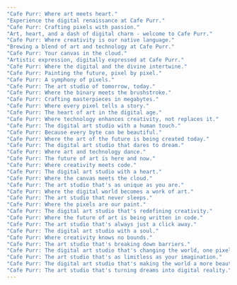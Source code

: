 ```yaml
---
"Cafe Purr: Where art meets heart."
"Experience the digital renaissance at Cafe Purr."
"Cafe Purr: Crafting pixels with passion."
"Art, heart, and a dash of digital charm - welcome to Cafe Purr."
"Cafe Purr: Where creativity is our native language."
"Brewing a blend of art and technology at Cafe Purr."
"Cafe Purr: Your canvas in the cloud."
"Artistic expression, digitally expressed at Cafe Purr."
"Cafe Purr: Where the digital and the divine intertwine."
"Cafe Purr: Painting the future, pixel by pixel."
"Cafe Purr: A symphony of pixels."
"Cafe Purr: The art studio of tomorrow, today."
"Cafe Purr: Where the binary meets the brushstroke."
"Cafe Purr: Crafting masterpieces in megabytes."
"Cafe Purr: Where every pixel tells a story."
"Cafe Purr: The heart of art in the digital age."
"Cafe Purr: Where technology enhances creativity, not replaces it."
"Cafe Purr: The digital art studio with a human touch."
"Cafe Purr: Because every byte can be beautiful."
"Cafe Purr: Where the art of the future is being created today."
"Cafe Purr: The digital art studio that dares to dream."
"Cafe Purr: Where art and technology dance."
"Cafe Purr: The future of art is here and now."
"Cafe Purr: Where creativity meets code."
"Cafe Purr: The digital art studio with a heart."
"Cafe Purr: Where the canvas meets the cloud."
"Cafe Purr: The art studio that's as unique as you are."
"Cafe Purr: Where the digital world becomes a work of art."
"Cafe Purr: The art studio that never sleeps."
"Cafe Purr: Where the pixels are our paint."
"Cafe Purr: The digital art studio that's redefining creativity."
"Cafe Purr: Where the future of art is being written in code."
"Cafe Purr: The art studio that's always just a click away."
"Cafe Purr: The digital art studio with a soul."
"Cafe Purr: Where creativity knows no bounds."
"Cafe Purr: The art studio that's breaking down barriers."
"Cafe Purr: The digital art studio that's changing the world, one pixel at a time."
"Cafe Purr: The art studio that's as limitless as your imagination."
"Cafe Purr: The digital art studio that's making the world a more beautiful place."
"Cafe Purr: The art studio that's turning dreams into digital reality."
---
```

